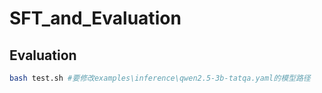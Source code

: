 # SFT_and_Evaluation

## Evaluation
```bash
bash test.sh #要修改examples\inference\qwen2.5-3b-tatqa.yaml的模型路径

